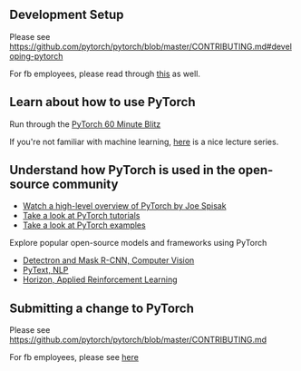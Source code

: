 ## Development Setup

Please see https://github.com/pytorch/pytorch/blob/master/CONTRIBUTING.md#developing-pytorch

For fb employees, please read through [this](https://fb.quip.com/2jrUAlXglURQ) as well.

## Learn about how to use PyTorch

Run through the [PyTorch 60 Minute Blitz](tutorial)

If you're not familiar with machine learning, [here](https://www.youtube.com/playlist?list=PLC1qU-LWwrF64f4QKQT-Vg5Wr4qEE1Zxk) is a nice lecture series.

## Understand how PyTorch is used in the open-source community

* [Watch a high-level overview of PyTorch by Joe Spisak](https://youtu.be/5h1Ot2dPi2E?t=1393)
* [Take a look at PyTorch tutorials](https://pytorch.org/tutorials/)
* [Take a look at PyTorch examples](https://github.com/pytorch/examples)

Explore popular open-source models and frameworks using PyTorch
   * [Detectron and Mask R-CNN, Computer Vision](https://github.com/facebookresearch/maskrcnn-benchmark)
   * [PyText, NLP](https://github.com/facebookresearch/pytext)
   * [Horizon, Applied Reinforcement Learning](https://github.com/facebookresearch/Horizon)

## Submitting a change to PyTorch

Please see https://github.com/pytorch/pytorch/blob/master/CONTRIBUTING.md

For fb employees, please see [here](https://fb.quip.com/Qym6ATnVdb5O)